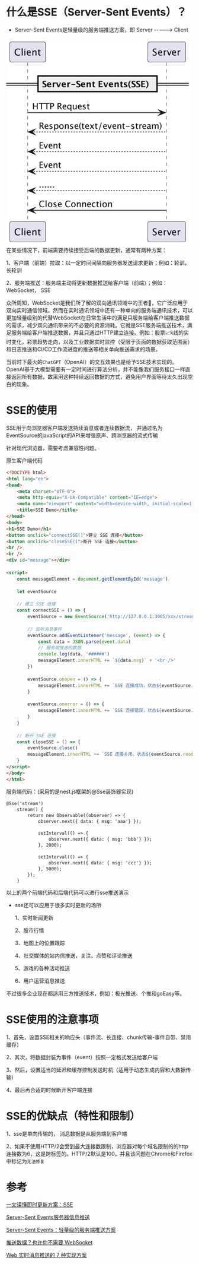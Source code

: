 

# 什么是SSE（Server-Sent Events）？

- Server-Sent Events是轻量级的服务端推送方案，即 Server  -----> Client

![image-20231213204130015.png](..%2Fimage%2Fnet%2Fimage-20231213204130015.png)
在某些情况下，前端需要持续接受后端的数据更新，通常有两种方案：

1、客户端（前端）拉取：以一定时间间隔向服务器发送请求更新；例如：轮训，长轮训

2、服务端推送：服务端主动将更新数据推送给客户端（前端）；例如：WebSocket， SSE



众所周知，WebSocket是我们所了解的双向通讯领域中的王者🔱，它广泛应用于双向实时通信领域。然而在实时通讯领域中还有一种单向的服务端通讯技术，可以更加轻量级别的代替WebSocket在日常生活中的满足只服务端给客户端推送数据的需求，减少双向通讯带来的不必要的资源消耗。它就是SSE服务端推送技术，满足服务端给客户端推送数据，并且只通过HTTP建立连接。例如：股票📈k线的实时变化，彩票趋势走向，以及工业数据实时监控（受限于页面的数据获取范围面）和日志推送和CI/CD工作流进度的推送等相关单向推送需求的场景。



当前时下最火的`ChatGPT`（OpenAI）的交互效果也是给予SSE技术实现的。OpenAI基于大模型需要有一定时间进行算法分析，并不能像我们服务接口一样直接返回所有数据，故采用这种持续返回数据的方式，避免用户界面等待太久出现空白的现象。

# SSE的使用

SSE用于向浏览器客户端发送持续消息或者连续数据流， 并通过名为EventSource的javaScript的API来增强原声、跨浏览器的流式传输

针对现代浏览器，需要考虑兼容性问题。

原生客户端代码

```html
<!DOCTYPE html>
<html lang="en">
<head>
    <meta charset="UTF-8">
    <meta http-equiv="X-UA-Compatible" content="IE=edge">
    <meta name="viewport" content="width=device-width, initial-scale=1.0">
    <title>SSE Demo</title>
</head>
<body>
<h1>SSE Demo</h1>
<button onclick="connectSSE()">建立 SSE 连接</button>
<button onclick="closeSSE()">断开 SSE 连接</button>
<br />
<br />
<div id="message"></div>

<script>
    const messageElement = document.getElementById('message')

    let eventSource

    // 建立 SSE 连接
    const connectSSE = () => {
        eventSource = new EventSource('http://127.0.0.1:3005/xxx/stream')

        // 监听消息事件
        eventSource.addEventListener('message', (event) => {
            const data = JSON.parse(event.data)
            // 服务端推送的数据
            console.log(data, '######')
            messageElement.innerHTML += `${data.msg}` + '<br />'
        })

        eventSource.onopen = () => {
            messageElement.innerHTML += `SSE 连接成功，状态${eventSource.readyState}<br />`
        }

        eventSource.onerror = () => {
            messageElement.innerHTML += `SSE 连接错误，状态${eventSource.readyState}<br />`
        }
    }

    // 断开 SSE 连接
    const closeSSE = () => {
        eventSource.close()
        messageElement.innerHTML += `SSE 连接关闭，状态${eventSource.readyState}<br />`
    }
</script>
</body>
</html>
```



服务端代码：(采用的是nest.js框架的@Sse装饰器实现)

```tsx
@Sse('stream')
	stream() {
		return new Observable((observer) => {
			observer.next({ data: { msg: 'aaa'} });

			setInterval(() => {
				observer.next({ data: { msg: 'bbb'} });
			}, 2000);

			setInterval(() => {
				observer.next({ data: { msg: 'ccc'} });
			}, 5000);
		});
	}
```

以上的两个前端代码和后端代码可以进行sse推送演示



- sse还可以应用于很多实时更新的场所

  1、实时新闻更新

  2、股市行情

  3、地图上的位置跟踪

  4、社交媒体的站内信推送，关注、点赞和评论推送

  5、游戏的各种活动推送

  6、用户运营消息推送

不过很多企业现在都适用三方推送技术，例如：极光推送、个推和goEasy等。

# SSE使用的注意事项

1、首先，设置SSE相关的响应头（事件流、长连接、chunk传输-事件自带、禁用缓存）

2、其次，将数据封装为事件（event）按照一定格式发送给客户端

3、然后，设置适当的延迟和缓存控制发送时机（适用于动态生成内容和大数据传输）

4、最后再合适的时候断开客户端连接

# SSE的优缺点（特性和限制）

1、sse是单向传输的， 消息数据是从服务端到客户端

2、如果不使用HTTP/2会受到最大连接数限制，浏览器对每个域名限制的的http连接数为6，这是跨标签的。HTTP/2默认是100。并且该问题在Chrome和Firefox中标记为`无法修复`

# 参考

[一文读懂即时更新方案：SSE](https://juejin.cn/post/7221125237500330039#heading-9)

[Server-Sent Events服务器信息推送](https://juejin.cn/post/7074962899260669988)

[Server-Sent Events：轻量级的服务端推送方案](https://juejin.cn/post/7308277343243927604?from=search-suggest#heading-5)

[推送数据？也许你不需要 WebSocket](https://juejin.cn/post/7272564663116759074)

[Web 实时消息推送的 7 种实现方案](https://juejin.cn/post/7302348032543784972?from=search-suggest#heading-4)
